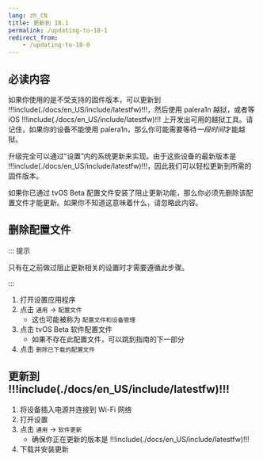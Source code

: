 ```yaml
---
lang: zh_CN
title: 更新到 18.1
permalink: /updating-to-18-1
redirect_from:
    - /updating-to-18-0
---
```


## 必读内容

如果你使用的是不受支持的固件版本，可以更新到 !!!include(./docs/en_US/include/latestfw)!!!，然后使用 palera1n 越狱，或者等 iOS !!!include(./docs/en_US/include/latestfw)!!! 上开发出可用的越狱工具。请记住，如果你的设备不能使用 palera1n，那么你可能需要等待*一段时间*才能越狱。

升级完全可以通过“设置”内的系统更新来实现。由于这些设备的最新版本是 !!!include(./docs/en_US/include/latestfw)!!!，因此我们可以轻松更新到所需的固件版本。

如果你已通过 tvOS Beta 配置文件安装了阻止更新功能，那么你必须先删除该配置文件才能更新。如果你不知道这意味着什么，请忽略此内容。

## 删除配置文件

::: 提示

只有在之前做过阻止更新相关的设置时才需要遵循此步骤。

:::

1. 打开设置应用程序
1. 点击 `通用` -> `配置文件`
    - 这也可能被称为 `配置文件和设备管理`
1. 点击 tvOS Beta 软件配置文件
    - 如果不存在此配置文件，可以跳到指南的下一部分
1. 点击 `删除已下载的配置文件`

## 更新到 !!!include(./docs/en_US/include/latestfw)!!!

1. 将设备插入电源并连接到 Wi-Fi 网络
1. 打开设置
1. 点击 `通用` -> `软件更新`
    - 确保你正在更新的版本是 !!!include(./docs/en_US/include/latestfw)!!!
1. 下载并安装更新
